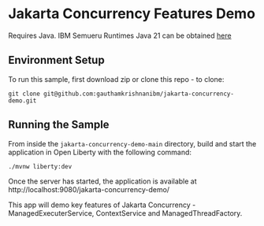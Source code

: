 # Jakarta Concurrency Features Demo

Requires Java. IBM Semueru Runtimes Java 21 can be obtained [here](https://developer.ibm.com/languages/java/semeru-runtimes/downloads/)

## Environment Setup
To run this sample, first download zip or clone this repo - to clone:
```shell
git clone git@github.com:gauthamkrishnanibm/jakarta-concurrency-demo.git
```

## Running the Sample
From inside the `jakarta-concurrency-demo-main` directory, build and start the application in Open Liberty with the following command: 

```shell
./mvnw liberty:dev
```

Once the server has started, the application is available at http://localhost:9080/jakarta-concurrency-demo/

This app will demo key features of Jakarta Concurrency - ManagedExecuterService, ContextService and ManagedThreadFactory.
